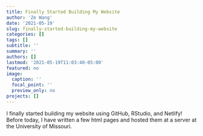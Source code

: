 ```yaml
---
title: Finally Started Building My Website
author: 'Ze Wang'
date: '2021-05-19'
slug: finally-started-building-my-website
categories: []
tags: []
subtitle: ''
summary: ''
authors: []
lastmod: '2021-05-19T11:03:40-05:00'
featured: no
image:
  caption: ''
  focal_point: ''
  preview_only: no
projects: []
---
```


I finally started building my website using GitHub, RStudio, and Netlify! Before today, I have written a few html pages and hosted them at a server at the University of Missouri.